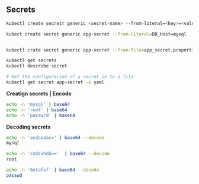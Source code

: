 ## Secrets

```bash
kubectl create secretr generic <secret-name> --from-literal=<key>=<value>

kubect create secret generic app-secret --from-literal=DB_Host=mysql


kubectl crate secret generic app-secret --from-file=app_secret.properties
```

```bash
kubectl get secrets
kubectl describe secret

# Get the configurarion of a secret in to a file
kubectl get secret app-secret -o yaml
```


**Creatign secrets | Encode**
```bash
echo -n 'mysql' | base64
echo -n 'root' | base64
echo -n 'passwrd' | base64
```

**Decoding secrets**

```bash
echo -n 'asdasdas=' | base64 --decode
mysql

echo -n 'cmdsahdA=='  | base64 --decode
root

echo -n 'Getafaf' | base64 --decode
passwd
```